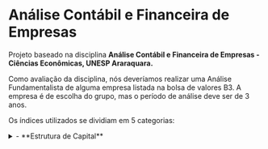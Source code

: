 # Análise Contábil e Financeira de Empresas

Projeto baseado na disciplina **Análise Contábil e Financeira de Empresas - Ciências Econômicas, UNESP Araraquara.**

Como avaliação da disciplina, nós deveríamos realizar uma Análise Fundamentalista de alguma empresa listada na bolsa de valores B3. A empresa é de escolha do grupo, mas o período de análise deve ser de 3 anos.

Os índices utilizados se dividiam em 5 categorias:

<details>
<summary>- **Estrutura de Capital**</summary>
    - Participação de Capital de Terceiros
        
        Mostra a proporção entre Capital Próprio e Capital de Terceiros na empresa
        
        $pct=\frac{Capital\space de\space  Terceiros}{Patrimônio \space Líquido}$
        <details>
    - Composição do Endividamento
        
        -
        
        $ce=\frac{Passivo\space Circulante}{Passivo\space Total}$
        
    - Imobilização do Patrimônio Líquido
        
        -
        
        $ipl=\frac{Ativo\space Não\space  Circulante - Ativo\space Realizável\space a\space Longo\space Prazo}{Patrimônio\space Líquido}$
        
    - Capital Circulante Próprio (CCP)
        
        -
        
        $ccp=Patrimônio\space Líquido - Ativo\space Não\space Circulante$
        
    - Capital Circulante Líquido (CCL)
        
        -
        
        $ccl = (Patrimônio\space Líquido + Passivo\space Não\space Circulante)-Ativo\space Não\space Circulante$
        
    - Imobilização de Recursos Não Corrente
        
        $irnc=\frac{Ativo\space Não\space Circulante - Ativo\space Realizável\space a\space Longo\space Prazo}{Patrimônio\space Líquido + Passivo\space não\space Circulante}$
        
- **Liquidez**
    - Liquidez Geral
    - Liquidez Corrente
    - Liquidez Seca
- **Rentabilidade**
    - Giro do Ativo
    - Margem Líquida
    - Rentabilidade do Ativo (ROA)
    - Rentabilidade do Patrimônio Líquido (ROE)
- **Prazos Médios**
    - Prazo Médio de Recebimento de Vendas (PMRV)
    - Prazo Médio de Pagamento de Contas (PMPC)
    - Prazo Médio de Renovação de Estoques (PMRE)
    - Giro do Estoque
- **Avaliação Econômica**
